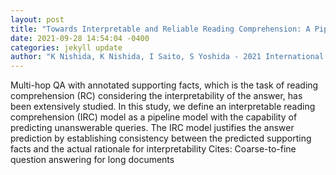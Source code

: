```yaml
--- 
layout: post 
title: "Towards Interpretable and Reliable Reading Comprehension: A Pipeline Model with Unanswerability Prediction" 
date: 2021-09-28 14:54:04 -0400 
categories: jekyll update 
author: "K Nishida, K Nishida, I Saito, S Yoshida - 2021 International Joint Conference on , 2021" 
--- 
```

Multi-hop QA with annotated supporting facts, which is the task of reading comprehension (RC) considering the interpretability of the answer, has been extensively studied. In this study, we define an interpretable reading comprehension (IRC) model as a pipeline model with the capability of predicting unanswerable queries. The IRC model justifies the answer prediction by establishing consistency between the predicted supporting facts and the actual rationale for interpretability Cites: Coarse-to-fine question answering for long documents
